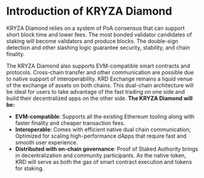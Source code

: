 # Introduction of KRYZA Diamond

KRYZA Diamond relies on a system of PoA consensus that can support short block time and lower fees. The most bonded validator candidates of staking will become validators and produce blocks. The double-sign detection and other slashing logic guarantee security, stability, and chain finality.

The KRYZA Diamond also supports EVM-compatible smart contracts and protocols. Cross-chain transfer and other communication are possible due to native support of interoperability. KRD Exchange remains a liquid venue of the exchange of assets on both chains. This dual-chain architecture will be ideal for users to take advantage of the fast trading on one side and build their decentralized apps on the other side.
**The KRYZA Diamond will be:**

* **EVM-compatible**: Supports all the existing Ethereum tooling along with faster finality and cheaper transaction fees.
* **Interoperable**: Comes with efficient native dual chain communication; Optimized for scaling high-performance dApps that require fast and smooth user experience.
* **Distributed with on-chain governance**: Proof of Staked Authority brings in decentralization and community participants.
As the native token, KRD will serve as both the gas of smart contract execution and tokens for staking.


